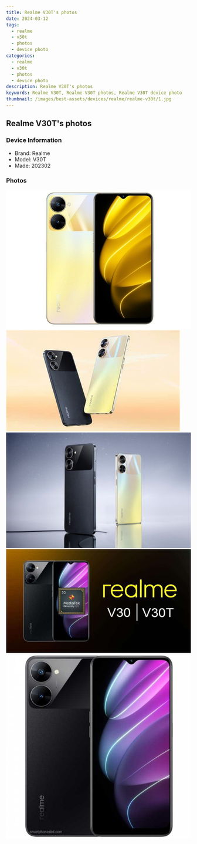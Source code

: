 ```yaml
---
title: Realme V30T's photos
date: 2024-03-12
tags: 
  - realme
  - v30t
  - photos
  - device photo
categories: 
  - realme
  - v30t
  - photos
  - device photo
description: Realme V30T's photos
keywords: Realme V30T, Realme V30T photos, Realme V30T device photo
thumbnail: /images/best-assets/devices/realme/realme-v30t/1.jpg
---
```


## Realme V30T's photos

### Device Information

- Brand: Realme
- Model: V30T
- Made: 202302

### Photos

![/images/best-assets/devices/realme/realme-v30t/1.jpg](/images/best-assets/devices/realme/realme-v30t/1.jpg)
![/images/best-assets/devices/realme/realme-v30t/2.jpg](/images/best-assets/devices/realme/realme-v30t/2.jpg)
![/images/best-assets/devices/realme/realme-v30t/3.jpg](/images/best-assets/devices/realme/realme-v30t/3.jpg)
![/images/best-assets/devices/realme/realme-v30t/4.jpg](/images/best-assets/devices/realme/realme-v30t/4.jpg)
![/images/best-assets/devices/realme/realme-v30t/5.jpg](/images/best-assets/devices/realme/realme-v30t/5.jpg)
